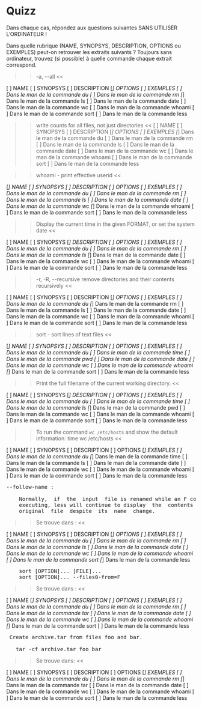 
# Quizz

Dans chaque cas, répondez aux questions suivantes SANS UTILISER L’ORDINATEUR !

Dans quelle rubrique (NAME, SYNOPSYS, DESCRIPTION, OPTIONS ou EXEMPLES) peut-on retrouver les extraits suivants ? Toujours sans ordinateur, trouvez (si possible) à quelle commande chaque extrait correspond.

>> -a, --all <<

[ ] NAME
[ ] SYNOPSYS
[ ] DESCRIPTION
[*] OPTIONS
[ ] EXEMPLES
[ ] Dans le man de la commande du
[ ] Dans le man de la commande rm
[*] Dans le man de la commande ls
[ ] Dans le man de la commande date
[ ] Dans le man de la commande wc
[ ] Dans le man de la commande whoami
[ ] Dans le man de la commande sort
[ ] Dans le man de la commande less



>> write counts for all files, not just directories <<
[ ] NAME
[ ] SYNOPSYS
[ ] DESCRIPTION
[*] OPTIONS
[ ] EXEMPLES
[*] Dans le man de la commande du
[ ] Dans le man de la commande rm
[ ] Dans le man de la commande ls
[ ] Dans le man de la commande date
[ ] Dans le man de la commande wc
[ ] Dans le man de la commande whoami
[ ] Dans le man de la commande sort
[ ] Dans le man de la commande less


>> whoami - print effective userid <<

[*] NAME
[ ] SYNOPSYS
[ ] DESCRIPTION
[ ] OPTIONS
[ ] EXEMPLES
[ ] Dans le man de la commande du
[ ] Dans le man de la commande rm
[ ] Dans le man de la commande ls
[ ] Dans le man de la commande date
[ ] Dans le man de la commande wc
[*] Dans le man de la commande whoami
[ ] Dans le man de la commande sort
[ ] Dans le man de la commande less

>> Display the current time in the given FORMAT, or set the system date <<


[ ] NAME
[ ] SYNOPSYS
[*] DESCRIPTION
[ ] OPTIONS
[ ] EXEMPLES
[ ] Dans le man de la commande du
[ ] Dans le man de la commande rm
[ ] Dans le man de la commande ls
[*] Dans le man de la commande date
[ ] Dans le man de la commande wc
[ ] Dans le man de la commande whoami
[ ] Dans le man de la commande sort
[ ] Dans le man de la commande less


>> -r, -R, --recursive remove directories and their contents recursively <<

[ ] NAME
[ ] SYNOPSYS
[ ] DESCRIPTION
[*] OPTIONS
[ ] EXEMPLES
[ ] Dans le man de la commande du
[*] Dans le man de la commande rm
[ ] Dans le man de la commande ls
[ ] Dans le man de la commande date
[ ] Dans le man de la commande wc
[ ] Dans le man de la commande whoami
[ ] Dans le man de la commande sort
[ ] Dans le man de la commande less

>> sort - sort lines of text files <<

[*] NAME
[ ] SYNOPSYS
[ ] DESCRIPTION
[ ] OPTIONS
[ ] EXEMPLES
[ ] Dans le man de la commande du
[ ] Dans le man de la commande time
[ ] Dans le man de la commande pwd
[ ] Dans le man de la commande date
[ ] Dans le man de la commande wc
[ ] Dans le man de la commande whoami
[*] Dans le man de la commande sort
[ ] Dans le man de la commande less


>> Print the full filename of the current working directory. <<


[ ] NAME
[ ] SYNOPSYS
[*] DESCRIPTION
[ ] OPTIONS
[ ] EXEMPLES
[ ] Dans le man de la commande du
[ ] Dans le man de la commande time
[ ] Dans le man de la commande ls
[*] Dans le man de la commande pwd
[ ] Dans le man de la commande wc
[ ] Dans le man de la commande whoami
[ ] Dans le man de la commande sort
[ ] Dans le man de la commande less


>> To run the command ``wc /etc/hosts`` and show the default information: time wc /etc/hosts <<


[ ] NAME
[ ] SYNOPSYS
[ ] DESCRIPTION
[ ] OPTIONS
[*] EXEMPLES
[ ] Dans le man de la commande du
[*] Dans le man de la commande time
[ ] Dans le man de la commande ls
[ ] Dans le man de la commande date
[ ] Dans le man de la commande wc
[ ] Dans le man de la commande whoami
[ ] Dans le man de la commande sort
[ ] Dans le man de la commande less


<pre>
--follow-name :

    Normally,  if  the  input  file is renamed while an F command is
    executing, less will continue to display  the  contents  of  the
    original  file  despite  its  name  change.
</pre>

>> Se trouve dans : <<

[ ] NAME
[ ] SYNOPSYS
[ ] DESCRIPTION
[*] OPTIONS
[ ] EXEMPLES
[ ] Dans le man de la commande du
[ ] Dans le man de la commande rm
[ ] Dans le man de la commande ls
[ ] Dans le man de la commande date
[ ] Dans le man de la commande wc
[ ] Dans le man de la commande whoami
[ ] Dans le man de la commande sort
[*] Dans le man de la commande less

<pre>
    sort [OPTION]... [FILE]...
    sort [OPTION]... --files0-from=F
</pre>

>> Se trouve dans : <<

[ ] NAME
[*] SYNOPSYS
[ ] DESCRIPTION
[ ] OPTIONS
[ ] EXEMPLES
[ ] Dans le man de la commande du
[ ] Dans le man de la commande rm
[ ] Dans le man de la commande tar
[ ] Dans le man de la commande date
[ ] Dans le man de la commande wc
[ ] Dans le man de la commande whoami
[*] Dans le man de la commande sort
[ ] Dans le man de la commande less


<pre> Create archive.tar from files foo and bar.

   tar -cf archive.tar foo bar
</pre>

>> Se trouve dans: <<

[ ] NAME
[ ] SYNOPSYS
[ ] DESCRIPTION
[ ] OPTIONS
[*] EXEMPLES
[ ] Dans le man de la commande du
[ ] Dans le man de la commande rm
[*] Dans le man de la commande tar
[ ] Dans le man de la commande date
[ ] Dans le man de la commande wc
[ ] Dans le man de la commande whoami
[ ] Dans le man de la commande sort
[ ] Dans le man de la commande less
